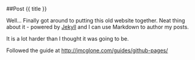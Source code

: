 ##Post {{ title }}

Well...
Finally got around to putting this old website together. 
Neat thing about it - powered by [Jekyll](http://jekyllrb.com) and I can use Markdown to author my posts. 

It is a lot harder than I thought it was going to be.

Followed the guide at http://jmcglone.com/guides/github-pages/

